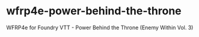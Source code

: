 # wfrp4e-power-behind-the-throne
WFRP4e for Foundry VTT - Power Behind the Throne (Enemy Within Vol. 3)
